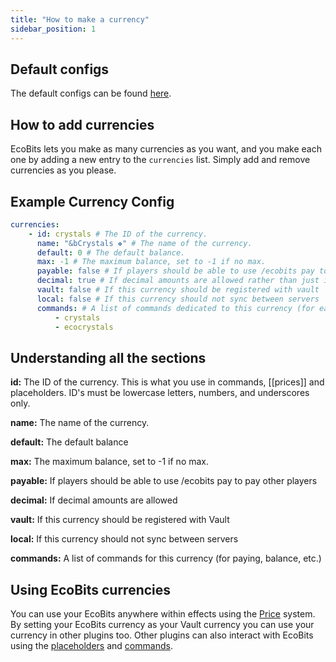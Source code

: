 ```yaml
---
title: "How to make a currency"
sidebar_position: 1
---
```


## Default configs

The default configs can be found [here](https://github.com/Auxilor/EcoBits/blob/master/eco-core/core-plugin/src/main/resources/config.yml).

## How to add currencies

EcoBits lets you make as many currencies as you want, and you make each one by adding a new
entry to the `currencies` list. Simply add and remove currencies as you please.

## Example Currency Config

```yaml
currencies:
    - id: crystals # The ID of the currency.
      name: "&bCrystals ❖" # The name of the currency.
      default: 0 # The default balance.
      max: -1 # The maximum balance, set to -1 if no max.
      payable: false # If players should be able to use /ecobits pay to pay other players
      decimal: true # If decimal amounts are allowed rather than just integer amounts
      vault: false # If this currency should be registered with vault
      local: false # If this currency should not sync between servers
      commands: # A list of commands dedicated to this currency (for easier paying, checking balance, etc)
          - crystals
          - ecocrystals
```

## Understanding all the sections

**id:** The ID of the currency. This is what you use in commands, [[prices]] and placeholders.
ID's must be lowercase letters, numbers, and underscores only.

**name:** The name of the currency.

**default:** The default balance

**max:** The maximum balance, set to -1 if no max.

**payable:** If players should be able to use /ecobits pay to pay other players

**decimal:**  If decimal amounts are allowed

**vault:** If this currency should be registered with Vault

**local:** If this currency should not sync between servers

**commands:** A list of commands for this currency (for paying, balance, etc.)

## Using EcoBits currencies

You can use your EcoBits anywhere within effects using the [Price](https://plugins.auxilor.io/all-plugins/prices) system.
By setting your EcoBits currency as your Vault currency you can use your currency in other plugins too. Other plugins can also interact with EcoBits using the [placeholders](https://plugins.auxilor.io/ecobits/placeholderapi) and [commands](https://plugins.auxilor.io/ecobits/commands-and-permissions).